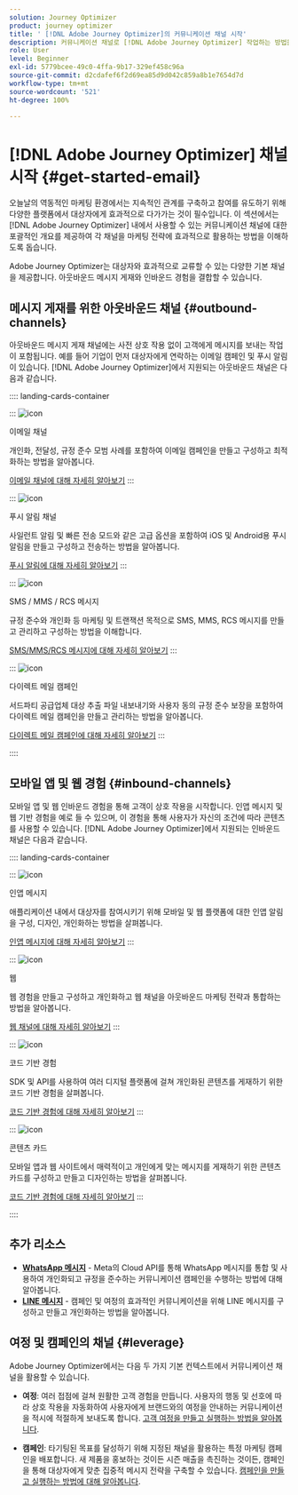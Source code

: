 ```yaml
---
solution: Journey Optimizer
product: journey optimizer
title: ' [!DNL Adobe Journey Optimizer]의 커뮤니케이션 채널 시작'
description: 커뮤니케이션 채널로 [!DNL Adobe Journey Optimizer] 작업하는 방법을 알아봅니다.
role: User
level: Beginner
exl-id: 5779bcee-49c0-4ffa-9b17-329ef458c96a
source-git-commit: d2cdafef6f2d69ea85d9d042c859a8b1e7654d7d
workflow-type: tm+mt
source-wordcount: '521'
ht-degree: 100%

---
```



# [!DNL Adobe Journey Optimizer] 채널 시작 {#get-started-email}

오늘날의 역동적인 마케팅 환경에서는 지속적인 관계를 구축하고 참여를 유도하기 위해 다양한 플랫폼에서 대상자에게 효과적으로 다가가는 것이 필수입니다. 이 섹션에서는 [!DNL Adobe Journey Optimizer] 내에서 사용할 수 있는 커뮤니케이션 채널에 대한 포괄적인 개요를 제공하여 각 채널을 마케팅 전략에 효과적으로 활용하는 방법을 이해하도록 돕습니다.

Adobe Journey Optimizer는 대상자와 효과적으로 교류할 수 있는 다양한 기본 채널을 제공합니다. 아웃바운드 메시지 게재와 인바운드 경험을 결합할 수 있습니다.

## 메시지 게재를 위한 아웃바운드 채널 {#outbound-channels}

아웃바운드 메시지 게재 채널에는 사전 상호 작용 없이 고객에게 메시지를 보내는 작업이 포함됩니다. 예를 들어 기업이 먼저 대상자에게 연락하는 이메일 캠페인 및 푸시 알림이 있습니다. [!DNL Adobe Journey Optimizer]에서 지원되는 아웃바운드 채널은 다음과 같습니다.

:::: landing-cards-container

:::
![icon](https://cdn.experienceleague.adobe.com/icons/envelope.svg?lang=ko)

이메일 채널

개인화, 전달성, 규정 준수 모범 사례를 포함하여 이메일 캠페인을 만들고 구성하고 최적화하는 방법을 알아봅니다.

[이메일 채널에 대해 자세히 알아보기](../../rp_landing_pages/email-landing-page.md)
:::

:::
![icon](https://cdn.experienceleague.adobe.com/icons/bell.svg?lang=ko)

푸시 알림 채널

사일런트 알림 및 빠른 전송 모드와 같은 고급 옵션을 포함하여 iOS 및 Android용 푸시 알림을 만들고 구성하고 전송하는 방법을 알아봅니다.

[푸시 알림에 대해 자세히 알아보기](../../rp_landing_pages/push-landing-page.md)
:::

:::
![icon](https://cdn.experienceleague.adobe.com/icons/comment-dots.svg?lang=ko)

SMS / MMS / RCS 메시지

규정 준수와 개인화 등 마케팅 및 트랜잭션 목적으로 SMS, MMS, RCS 메시지를 만들고 관리하고 구성하는 방법을 이해합니다.

[SMS/MMS/RCS 메시지에 대해 자세히 알아보기](../../rp_landing_pages/sms-landing-page.md)
:::

:::
![icon](https://cdn.experienceleague.adobe.com/icons/mail-bulk.svg?lang=ko)

다이렉트 메일 캠페인

서드파티 공급업체 대상 추출 파일 내보내기와 사용자 동의 규정 준수 보장을 포함하여 다이렉트 메일 캠페인을 만들고 관리하는 방법을 알아봅니다.

[다이렉트 메일 캠페인에 대해 자세히 알아보기](../../rp_landing_pages/direct-mail-landing-page.md)
:::

::::

## 모바일 앱 및 웹 경험 {#inbound-channels}

모바일 앱 및 웹 인바운드 경험을 통해 고객이 상호 작용을 시작합니다. 인앱 메시지 및 웹 기반 경험을 예로 들 수 있으며, 이 경험을 통해 사용자가 자신의 조건에 따라 콘텐츠를 사용할 수 있습니다. [!DNL Adobe Journey Optimizer]에서 지원되는 인바운드 채널은 다음과 같습니다.

:::: landing-cards-container

:::
![icon](https://cdn.experienceleague.adobe.com/icons/mobile.svg?lang=ko)

인앱 메시지

애플리케이션 내에서 대상자를 참여시키기 위해 모바일 및 웹 플랫폼에 대한 인앱 알림을 구성, 디자인, 개인화하는 방법을 살펴봅니다.

[인앱 메시지에 대해 자세히 알아보기](../../rp_landing_pages/in-app-landing-page.md)
:::

:::
![icon](https://cdn.experienceleague.adobe.com/icons/globe.svg?lang=ko)

웹

웹 경험을 만들고 구성하고 개인화하고 웹 채널을 아웃바운드 마케팅 전략과 통합하는 방법을 알아봅니다.

[웹 채널에 대해 자세히 알아보기](../../rp_landing_pages/web-landing-page.md)
:::

:::
![icon](https://cdn.experienceleague.adobe.com/icons/code.svg?lang=ko)

코드 기반 경험

SDK 및 API를 사용하여 여러 디지털 플랫폼에 걸쳐 개인화된 콘텐츠를 게재하기 위한 코드 기반 경험을 살펴봅니다.

[코드 기반 경험에 대해 자세히 알아보기](../../rp_landing_pages/code-based-experience-landing-page.md)
:::

:::
![icon](https://cdn.experienceleague.adobe.com/icons/id-card.svg?lang=ko)

콘텐츠 카드

모바일 앱과 웹 사이트에서 매력적이고 개인에게 맞는 메시지를 게재하기 위한 콘텐츠 카드를 구성하고 만들고 디자인하는 방법을 살펴봅니다.

[코드 기반 경험에 대해 자세히 알아보기](../../rp_landing_pages/content-card-landing-page.md)
:::

::::


## 추가 리소스

- **[WhatsApp 메시지](../../rp_landing_pages/whatsapp-landing-page.md)** - Meta의 Cloud API를 통해 WhatsApp 메시지를 통합 및 사용하여 개인화되고 규정을 준수하는 커뮤니케이션 캠페인을 수행하는 방법에 대해 알아봅니다.
- **[LINE 메시지](../../rp_landing_pages/line-landing-page.md)** - 캠페인 및 여정의 효과적인 커뮤니케이션을 위해 LINE 메시지를 구성하고 만들고 개인화하는 방법을 알아봅니다.

## 여정 및 캠페인의 채널 {#leverage}

Adobe Journey Optimizer에서는 다음 두 가지 기본 컨텍스트에서 커뮤니케이션 채널을 활용할 수 있습니다.

- **여정**: 여러 접점에 걸쳐 원활한 고객 경험을 만듭니다. 사용자의 행동 및 선호에 따라 상호 작용을 자동화하여 사용자에게 브랜드와의 여정을 안내하는 커뮤니케이션을 적시에 적절하게 보내도록 합니다. [고객 여정을 만들고 실행하는 방법을 알아봅니다](../building-journeys/journey-gs.md).

- **캠페인**: 타기팅된 목표를 달성하기 위해 지정된 채널을 활용하는 특정 마케팅 캠페인을 배포합니다. 새 제품을 홍보하는 것이든 시즌 매출을 촉진하는 것이든, 캠페인을 통해 대상자에게 맞춘 집중적 메시지 전략을 구축할 수 있습니다. [캠페인을 만들고 실행하는 방법에 대해 알아봅니다](../campaigns/get-started-with-campaigns.md).
